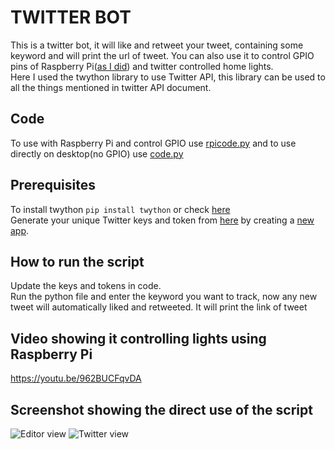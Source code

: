 # TWITTER BOT

This is a twitter bot, it will like and retweet your tweet, containing some keyword and will print the url of tweet.
You can also use it to control GPIO pins of Raspberry Pi([as I did](https://youtu.be/962BUCFqvDA)) and twitter controlled home lights.
<br>
Here I used the twython library to use Twitter API, this library can be used to all the things mentioned in twitter API document. 

## Code
To use with Raspberry Pi and control GPIO use [rpicode.py](rpicode.py) and to use directly on desktop(no GPIO) use [code.py](code.py)

## Prerequisites

To install twython
```pip install twython```
or check [here](https://twython.readthedocs.io/en/latest/usage/install.html)
<br>
Generate your unique Twitter keys and token from [here](https://developer.twitter.com/en) by creating a [new app](https://developer.twitter.com/en/apps).

## How to run the script
Update the keys and tokens in code.
<br>
Run the python file and enter the keyword you want to track, now any new tweet will automatically liked and retweeted.
It will print the link of tweet<br>

## Video showing it controlling lights using Raspberry Pi
https://youtu.be/962BUCFqvDA

## Screenshot showing the direct use of the script
![Editor view](Screenshot1.png)
![Twitter view](Screenshot2.png)
